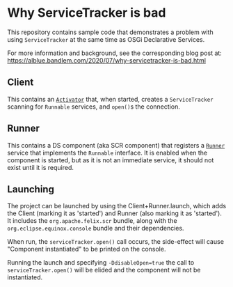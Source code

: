 Why ServiceTracker is bad
=========================

This repository contains sample code that demonstrates a problem with using
`ServiceTracker` at the same time as OSGi Declarative Services.

For more information and background, see the corresponding blog post at:
https://alblue.bandlem.com/2020/07/why-servicetracker-is-bad.html

Client
------

This contains an [`Activator`](Client/src/client/Activator.java) that, when
started, creates a `ServiceTracker` scanning for `Runnable` services, and
`open()`s the connection.

Runner
------

This contains a DS component (aka SCR component) that registers a
[`Runner`](Runner/src/runner/Runner.java) service that implements the
`Runnable` interface. It is enabled when the component is started, but as it is
not an immediate service, it should not exist until it is required.

Launching
---------

The project can be launched by using the Client+Runner.launch, which adds the
Client (marking it as 'started') and Runner (also marking it as 'started').  It
includes the `org.apache.felix.scr` bundle, along with the
`org.eclipse.equinox.console` bundle and their dependencies.

When run, the `serviceTracker.open()` call occurs, the side-effect will
cause "Component instantiated" to be printed on the console.

Running the launch and specifying `-DdisableOpen=true` the call to
`serviceTracker.open()` will be elided and the component will not be
instantiated.
